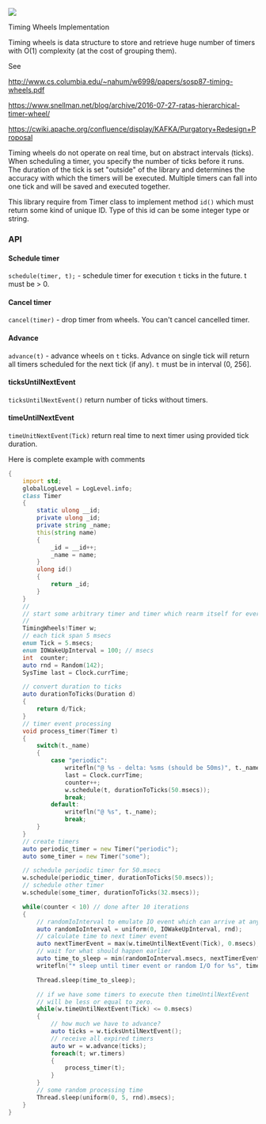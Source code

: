 ![](https://github.com/ikod/timingwheels/workflows/CI/badge.svg)

Timing Wheels Implementation

Timing wheels is data structure to store and retrieve huge number of timers with O(1) complexity (at the cost of grouping them).

See

http://www.cs.columbia.edu/~nahum/w6998/papers/sosp87-timing-wheels.pdf

https://www.snellman.net/blog/archive/2016-07-27-ratas-hierarchical-timer-wheel/

https://cwiki.apache.org/confluence/display/KAFKA/Purgatory+Redesign+Proposal


Timing wheels do not operate on real time, but on abstract intervals (ticks). When scheduling a timer, you specify the number of ticks before it runs. The duration of the tick is set "outside" of the library and determines the accuracy with which the timers will be executed. Multiple timers can fall into one tick and will be saved and executed together.

This library require from Timer class to implement method `id()` which must return some kind of unique ID. Type of this id can be some integer type or string.


### API ###

#### Schedule timer ####
`schedule(timer, t);` - schedule timer for execution `t` ticks in the future. t must be > 0.

#### Cancel timer ####
`cancel(timer)` - drop timer from wheels. You can't cancel cancelled timer.

#### Advance ####
`advance(t)` - advance wheels on `t` ticks. Advance on single tick will return all timers scheduled for the next tick (if any). `t` must be in interval (0, 256].

#### ticksUntilNextEvent ####
`ticksUntilNextEvent()` return number of ticks without timers.

#### timeUntilNextEvent ####
`timeUnitNextEvent(Tick)` return real time to next timer using provided tick duration.

Here is complete example with comments

```d
{
    import std;
    globalLogLevel = LogLevel.info;
    class Timer
    {
        static ulong __id;
        private ulong _id;
        private string _name;
        this(string name)
        {
            _id = __id++;
            _name = name;
        }
        ulong id()
        {
            return _id;
        }
    }
    //
    // start some arbitrary timer and timer which rearm itself for every 50ms
    //
    TimingWheels!Timer w;
    // each tick span 5 msecs
    enum Tick = 5.msecs;
    enum IOWakeUpInterval = 100; // msecs
    int  counter;
    auto rnd = Random(142);
    SysTime last = Clock.currTime;

    // convert duration to ticks
    auto durationToTicks(Duration d)
    {
        return d/Tick;
    }
    // timer event processing
    void process_timer(Timer t)
    {
        switch(t._name)
        {
            case "periodic":
                writefln("@ %s - delta: %sms (should be 50ms)", t._name, (Clock.currTime - last).split!"msecs".msecs);
                last = Clock.currTime;
                counter++;
                w.schedule(t, durationToTicks(50.msecs));
                break;
            default:
                writefln("@ %s", t._name);
                break;
        }
    }
    // create timers
    auto periodic_timer = new Timer("periodic");
    auto some_timer = new Timer("some");

    // schedule periodic timer for 50.msecs
    w.schedule(periodic_timer, durationToTicks(50.msecs));
    // schedule other timer
    w.schedule(some_timer, durationToTicks(32.msecs));

    while(counter < 10) // done after 10 iterations
    {
        // randomIoInterval to emulate IO event which can arrive at any time
        auto randomIoInterval = uniform(0, IOWakeUpInterval, rnd);
        // calculate time to next timer event
        auto nextTimerEvent = max(w.timeUntilNextEvent(Tick), 0.msecs);
        // wait for what should happen earlier
        auto time_to_sleep = min(randomIoInterval.msecs, nextTimerEvent);
        writefln("* sleep until timer event or random I/O for %s", time_to_sleep);

        Thread.sleep(time_to_sleep);

        // if we have some timers to execute then timeUntilNextEvent
        // will be less or equal to zero.
        while(w.timeUntilNextEvent(Tick) <= 0.msecs)
        {
            // how much we have to advance?
            auto ticks = w.ticksUntilNextEvent();
            // receive all expired timers
            auto wr = w.advance(ticks);
            foreach(t; wr.timers)
            {
                process_timer(t);
            }
        }
        // some random processing time
        Thread.sleep(uniform(0, 5, rnd).msecs);
    }
}
```